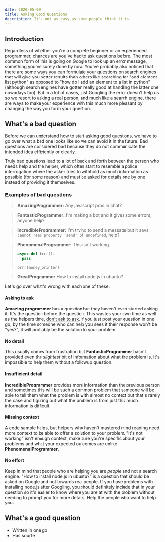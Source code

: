 ```yaml
---
date: 2020-05-09
title: Asking Good Questions
description: It's not as easy as some people think it is.
---
```


## Introduction

Regardless of whether you're a complete beginner or an experienced programmer, chances are you've had to ask questions before. The most common form of this is going on Google to look up an error message, something you've surely done by now. You've probably also noticed that there are some ways you can formulate your questions on search engines that will give you better results than others like searching for "add element list python" as opposed to "how do I add an element to a list in python" (although search engines have gotten really good at handling the latter one nowadays too). But in a lot of cases, just Googling the error doesn't help us so we resort to asking a real person, and much like a search engine, there are ways to make your experience with this much more pleasant by changing the way you form your question.

## What's a bad question

Before we can understand how to start asking good questions, we have to go over what a bad one looks like so we can avoid it in the future. Bad questions are considered bad because they do not communicate the intended idea efficiently or clearly.

Truly bad questions lead to a lot of back and forth between the person who needs help and the helper, which often start to resemble a police interrogation where the asker tries to withhold as much information as possible (for some reason) and must be asked for details one by one instead of providing it themselves.

### Examples of bad questions

> **AmazingProgrammer:** Any javascript pros in chat?

> **FantasticProgrammer:** I'm making a bot and it gives some errors, anyone help?

> **IncredibleProgrammer:** I'm trying to send a message but it says `cannot read property 'send' of undefined`, help?

> **PhenomenalProgrammer:** This isn't working.
>
> ```py
> async def brrr():
>   pass
>
> brrr(money_printer)
> ```

> **GreatProgrammer** How to install node.js in ubuntu?

Let's go over what's wrong with each one of these.

#### Asking to ask

**Amazing programmer** has a question but they haven't even started asking it. It's the question before the question. This wastes your own time as well as the helpers time, [don't ask to ask](https://dontasktoask.com/). If you just post your question in one go, by the time someone who can help you sees it their response won't be "yes?", it will probably be the solution to your problem.

#### No detail

This usually comes from frustration but **FantasticProgrammer** hasn't provided even the _slightest_ bit of information about what the problem is. It's impossible to help them without a followup question.

#### Insufficient detail

**IncredibleProgrammer** provides more information than the previous person and sometimes this will be such a common problem that someone will be able to tell them what the problem is with almost no context but that's rarely the case and figuring out what the problem is from just this much information is difficult.

#### Missing context

A code sample helps, but helpers who haven't mastered mind reading need more context to be able to offer a solution to your problem. "It's not working" isn't enough context, make sure you're specific about your problems and what your expected outcomes are unlike **PhenomenalProgrammer**.

#### No effort

Keep in mind that people who are helping you are _people_ and not a search engine. "How to install node.js in ubuntu?" is a question that should be asked on Google and not towards real people. If you have problems with installing node.js after Googling, you should definitely include that in your question so it's easier to know where you are at with the problem without needing to prompt you for more details. Help the people who want to help you.

## What's a good question

- Written in one go
- Has sourfe

